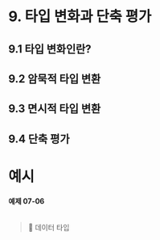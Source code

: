 # 9. 타입 변화과 단축 평가
## 9.1 타입 변화인란?
## 9.2 암묵적 타입 변환
## 9.3 면시적 타입 변환
## 9.4 단축 평가

# 예시
#### 예제 07-06
```
```

> 📝 데이터 타입 <br>